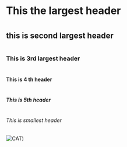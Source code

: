 # <h1>This the largest header</h1>
# <h2>this is second largest header</h>
# <h3>This is 3rd largest header</h3>
# <h4>This is 4 th header</h4>
# <h5>This is 5th  header</h4>
# <h6>This is smallest header</h6>
![CAT](https://octodex.github.com/images/yaktocat.png))
